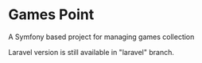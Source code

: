 # Games Point

A Symfony based project for managing games collection

Laravel version is still available in "laravel" branch.
